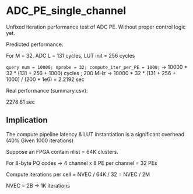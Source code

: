 # ADC_PE_single_channel

Unfixed iteration performance test of ADC PE. Without proper control logic yet.

Predicted performance:

For M = 32, ADC L = 131 cycles, LUT init = 256 cycles

`query num = 10000; nprobe = 32; compute_iter_per_PE = 1000;` -> 10000 * 32 * (131 + 256 + 1000) cycles ; 200 MHz -> 10000 * 32 * (131 + 256 + 1000) / (200 * 1e6) = 2.2192 sec

Real performance (summary.csv):

2278.61 sec

## Implication

The compute pipeline latency \& LUT instantiation is a significant overhead (40\% Given 1000 iterations)

Suppose an FPGA contain nlist = 64K clusters. 

For 8-byte PQ codes -> 4 channel x 8 PE per channel = 32 PEs

Compute iterations per cell = NVEC / 64K / 32 = NVEC / 2M 

NVEC = 2B -> 1K iterations




